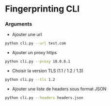 # Fingerprinting CLI

### Arguments

- Ajouter une url

```bash
python cli.py --url test.com
```

- Ajouter un proxy https

```bash
python cli.py --proxy 10.0.0.1
```

- Choisir la version TLS (1.1 / 1.2 / 1.3)

```bash
python cli.py --tls 1.2
```

- Ajouter une liste de headers sous format JSON

```bash
python cli.py --headers headers.json
```

